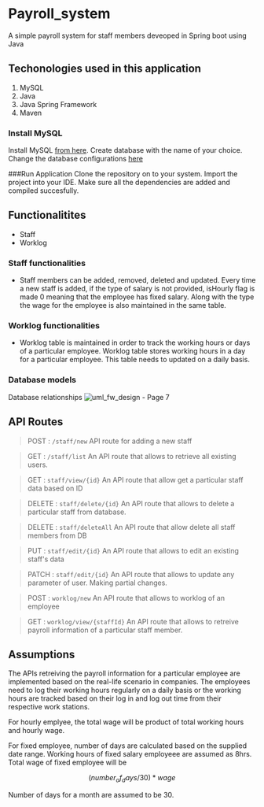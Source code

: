 # Payroll_system 
A simple payroll system for staff members deveoped in Spring boot using Java

## Techonologies used in this application
1. MySQL
2. Java
3. Java Spring Framework
4. Maven

### Install MySQL
Install MySQL [from here]( https://dev.mysql.com/downloads/mysql/). Create database with the name of your choice. Change the database configurations [here](/src/main/resources/application.properties)

###Run Application
Clone the repository on to your system. Import the project into your IDE. Make sure all the dependencies are added and compiled succesfully. 

## Functionalitites
* Staff
* Worklog

### Staff functionalities
* Staff members can be added, removed, deleted and updated. Every time a new staff is added, if the type of salary is not provided, isHourly flag is made 0 meaning that the employee has fixed salary. Along with the type the wage for the employee is also maintained in the same table. 

### Worklog functionalities
* Worklog table is maintained in order to track the working hours or days of a particular employee. Worklog table stores working hours in a day for a particular employee. This table needs to updated on a daily basis. 

### Database models
Database relationships
![uml_fw_design - Page 7](https://user-images.githubusercontent.com/10976047/89714401-a71d5900-d99e-11ea-9691-65495f4b3d1a.png)

## API Routes
> POST : ```/staff/new```
API route for adding a new staff

> GET : ```/staff/list```
An API route that allows to retrieve all existing users.

> GET : ```staff/view/{id}```
An API route that allow get a particular staff data based on ID

> DELETE : ```staff/delete/{id}```
An API route that allows to delete a particular staff from database.

> DELETE : ```staff/deleteAll```
An API route that allow delete all staff members from DB

> PUT : ```staff/edit/{id}```
An API route that allows to edit an existing staff's data

> PATCH : ```staff/edit/{id}```
An API route that allows to update any parameter of user. Making partial changes.

> POST : ```worklog/new```
An API route that allows to worklog of an employee

> GET : ```worklog/view/{staffId}```
An API route that allows to retreive payroll information of a particular staff member.

## Assumptions

The APIs retreiving the payroll information for a particular employee are implemented based on the real-life scenario in companies. The employees need to log their working hours regularly on a daily basis or the working hours are tracked based on their log in and log out time from their respective work stations.

For hourly emplyee, the total wage will be product of total working hours and hourly wage.

For fixed employee, number of days are calculated based on the supplied date range. Working hours of fixed salary employeee are assumed as 8hrs. 
Total wage of fixed employee will be 
```math 
(number_of_days/30) * wage 
```
Number of days for a month are assumed to be 30. 



